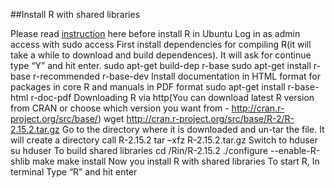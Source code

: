 ##Install R with shared libraries

Please read [instruction](http://cran.r-project.org/bin/linux/ubuntu/README) here before install R in Ubuntu
Log in as admin access with sudo access
First install dependencies for compiling R(it will take a while to download and build dependences). It will ask for continue type “Y” and hit enter.
sudo apt-get build-dep r-base 
sudo apt-get install r-base r-recommended r-base-dev
Install documentation in HTML format for packages in core R and manuals in PDF format 
sudo apt-get install r-base-html r-doc-pdf
Downloading R via http(You can download latest R version from CRAN or choose which version you want from - http://cran.r-project.org/src/base/)
wget http://cran.r-project.org/src/base/R-2/R-2.15.2.tar.gz
Go to the directory where it is downloaded and un-tar the file. It will create a directory call R-2.15.2
tar –xfz  R-2.15.2.tar.gz
Switch to hduser
su hduser
To build shared libraries 
cd /Rin/R-2.15.2
./configure  --enable-R-shlib 
make
make install
Now you install R with shared libraries
To start R, In terminal Type “R” and hit enter
